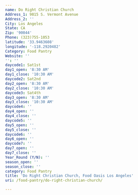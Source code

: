 ```yaml
---
name: Do Right Christian Church
Address_1: 9815 S. Vermont Avenue
Address_2: ''
City: Los Angeles
State: CA
Zip: '90044'
Phone: (323)755-1053
latitude: '33.9463608'
longitude: '-118.2920482'
Category: Food Pantry
Website: ''
'': ''
daycode1: Sat1st
day1_open: '8:30 AM'
day1_close: '10:30 AM'
daycode2: Sat2nd
day2_open: '8:30 AM'
day2_close: '10:30 AM'
daycode3: Sat4th
day3_open: '8:30 AM'
day3_close: '10:30 AM'
daycode4: ''
day4_open: ''
day4_close: ''
daycode5: ''
day5_open: ''
day5_close: ''
daycode6: ''
day6_open: ''
daycode7: ''
day7_open: ''
day7_close: ''
Year_Round (Y/N): ''
season_open: ''
season_close: ''
category: Food Pantry
title: 'Do Right Christian Church, Food Oasis Los Angeles'
uri: /food-pantry/do-right-christian-church/

---
```


